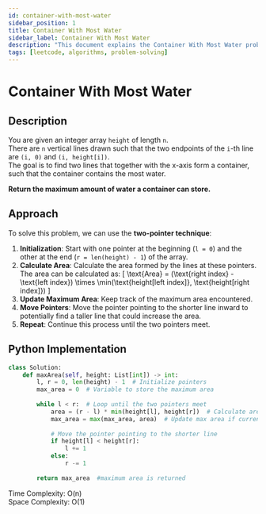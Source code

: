```yaml
---
id: container-with-most-water
sidebar_position: 1
title: Container With Most Water
sidebar_label: Container With Most Water
description: "This document explains the Container With Most Water problem, including its description, approach, and implementation."
tags: [leetcode, algorithms, problem-solving]
---
```


# Container With Most Water

## Description
You are given an integer array `height` of length `n`.  
There are `n` vertical lines drawn such that the two endpoints of the `i`-th line are `(i, 0)` and `(i, height[i])`.  
The goal is to find two lines that together with the x-axis form a container, such that the container contains the most water.

**Return the maximum amount of water a container can store.**

## Approach
To solve this problem, we can use the **two-pointer technique**:

1. **Initialization**: Start with one pointer at the beginning (`l = 0`) and the other at the end (`r = len(height) - 1`) of the array.
2. **Calculate Area**: Calculate the area formed by the lines at these pointers. The area can be calculated as:
   \[
   \text{Area} = (\text{right index} - \text{left index}) \times \min(\text{height[left index]}, \text{height[right index]})
   \]
3. **Update Maximum Area**: Keep track of the maximum area encountered.
4. **Move Pointers**: Move the pointer pointing to the shorter line inward to potentially find a taller line that could increase the area.
5. **Repeat**: Continue this process until the two pointers meet.

## Python Implementation
```python
class Solution:
    def maxArea(self, height: List[int]) -> int:
        l, r = 0, len(height) - 1  # Initialize pointers
        max_area = 0  # Variable to store the maximum area
        
        while l < r:  # Loop until the two pointers meet
            area = (r - l) * min(height[l], height[r])  # Calculate area
            max_area = max(max_area, area)  # Update max area if current is larger
            
            # Move the pointer pointing to the shorter line
            if height[l] < height[r]:
                l += 1
            else:
                r -= 1
        
        return max_area  #maximum area is returned
```
Time Complexity: O(n)  
Space Complexity: O(1)      
